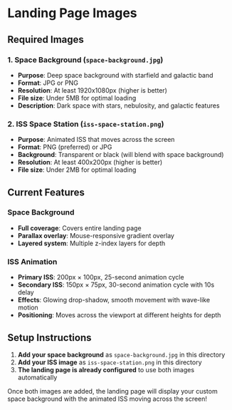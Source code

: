# Landing Page Images

## Required Images

### 1. Space Background (`space-background.jpg`)
- **Purpose**: Deep space background with starfield and galactic band
- **Format**: JPG or PNG
- **Resolution**: At least 1920x1080px (higher is better)
- **File size**: Under 5MB for optimal loading
- **Description**: Dark space with stars, nebulosity, and galactic features

### 2. ISS Space Station (`iss-space-station.png`)
- **Purpose**: Animated ISS that moves across the screen
- **Format**: PNG (preferred) or JPG
- **Background**: Transparent or black (will blend with space background)
- **Resolution**: At least 400x200px (higher is better)
- **File size**: Under 2MB for optimal loading

## Current Features

### Space Background
- **Full coverage**: Covers entire landing page
- **Parallax overlay**: Mouse-responsive gradient overlay
- **Layered system**: Multiple z-index layers for depth

### ISS Animation
- **Primary ISS**: 200px × 100px, 25-second animation cycle
- **Secondary ISS**: 150px × 75px, 30-second animation cycle with 10s delay
- **Effects**: Glowing drop-shadow, smooth movement with wave-like motion
- **Positioning**: Moves across the viewport at different heights for depth

## Setup Instructions

1. **Add your space background** as `space-background.jpg` in this directory
2. **Add your ISS image** as `iss-space-station.png` in this directory
3. **The landing page is already configured** to use both images automatically

Once both images are added, the landing page will display your custom space background with the animated ISS moving across the screen!
